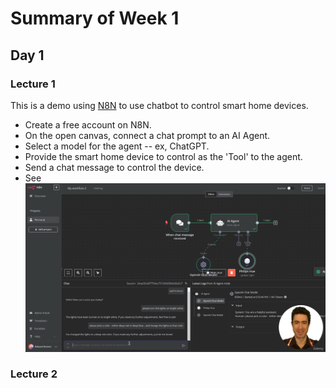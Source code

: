 # Summary of Week 1

## Day 1

### Lecture 1
This is a demo using [N8N](https://n8n.io/) to use chatbot to control smart home devices.

- Create a free account on N8N.
- On the open canvas, connect a chat prompt to an AI Agent.
- Select a model for the agent -- ex, ChatGPT.
- Provide the smart home device to control as the 'Tool' to the agent.
- Send a chat message to control the device.
- See ![image](N8N_smart_devices_demo.png)

### Lecture 2
